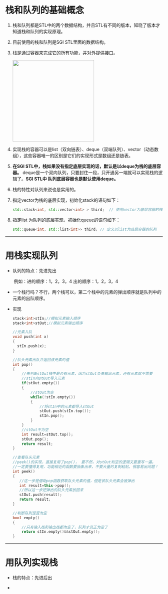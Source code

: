 # 栈和队列的基础概念

1. 栈和队列都是STL中的两个数据结构，并且STL有不同的版本，知晓了版本才知道栈和队列的实现原理。

2. 目前使用的栈和队列是SGI STL里面的数据结构。

3. 栈是通过容器来完成它的所有功能，并对外提供接口。
   
   <img src="file:///C:/Users/唐飞龙/AppData/Roaming/marktext/images/2023-10-09-20-31-07-image.png" title="" alt="" width="260">

4. 实现栈的容器可以是list（双向链表）、deque（双端队列）、vector（动态数组），这些容器唯一的区别是它们的实现形式是数组还是链表。

5. **在SGI STL中，栈如果没有指定底层实现的话，默认是以deque为栈的底层容器。** deque是一个双向队列，只要封住一段，只开通另一端就可以实现栈的逻辑了。**SGI STL中 队列底层容器也是默认使用deque。**

6. 栈的特性对队列来说也是实用的。

7. 指定vector为栈的底层实现，初始化stack的语句如下：
   
   ```cpp
   std::stack<int, std::vector<int> > third;  // 使用vector为底层容器的栈
   ```

8. 指定list 为队列的底层实现，初始化queue的语句如下：
   
   ```cpp
   std::queue<int, std::list<int>> third; // 定义以list为底层容器的队列
   ```

---

# 用栈实现队列

- 队列的特点：先进先出 

       例如：进的顺序：1，2，3，4  出的顺序：1，2，3，4

- 一个栈行吗？不行，两个栈可以，第二个栈中的元素的弹出顺序就是队列中的元素的出队顺序。

- 实现
  
  ```cpp
  stack<int>stIn;//模拟元素输入顺序
  stack<int>stOut;//模拟元素输出顺序
  
  //元素入队
  void push(int x)
  {
    stIn.push(x);
  }
  
  //队头元素出队并返回该元素的值
  int pop()
  {
      //先判断stOut栈中是否有元素，因为stOut负责输出元素，还有元素就不需要
      //stIn向stOut导入元素
      if(stOut.empty())
      {
          //stOut为空
          while(!stIn.empty())
          {
              //将stIn中的元素都导入stOut
              stOut.push(stIn.top());
              stIn.pop();
          }    
      }
      //stOut不为空
      int result=stOut.top();
      stOut.pop();
      return result;
  }
  
  //查看队头元素
  //peek()的实现，直接复用了pop()， 要不然，对stOut判空的逻辑又要重写一遍。
  //一定要懂得复用，功能相近的函数要抽象出来，不要大量的复制粘贴，很容易出问题！
  int peek()
  {
     //这一步是借助pop函数获取队头元素的值，但是该队头元素会被弹出
     int result=this->pop();
     //所以这一步把弹出的队头元素放回来
     stOut.push(result);
     return result;    
  }
  
  //判断队列是否为空
  bool empty()
  {
      //只有输入栈和输出栈都为空了，队列才真正为空了
      return stIn.empty()&&stOut.empty();
  }
  ```

---

# 用队列实现栈

- 栈的特点：先进后出

- 
